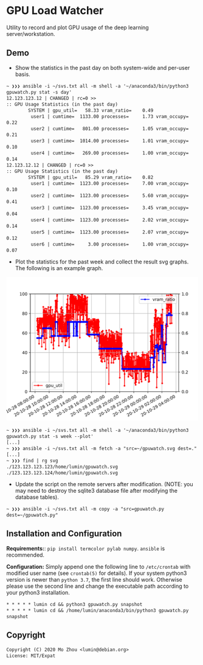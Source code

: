 # GPU Load Watcher

Utility to record and plot GPU usage of the deep learning server/workstation.

## Demo

* Show the statistics in the past day on both system-wide and per-user basis.

```shell
~ ❯❯❯ ansible -i ~/svs.txt all -m shell -a '~/anaconda3/bin/python3 gpuwatch.py stat -s day'
12.123.123.12 | CHANGED | rc=0 >>
:: GPU Usage Statistics (in the past day)
        SYSTEM | gpu_util=   58.33 vram_ratio=    0.49 
         user1 | cumtime=  1133.00 processes=     1.73 vram_occupy=     0.22 
         user2 | cumtime=   801.00 processes=     1.05 vram_occupy=     0.21 
         user3 | cumtime=  1014.00 processes=     1.01 vram_occupy=     0.10 
         user4 | cumtime=   269.00 processes=     1.00 vram_occupy=     0.14 
12.123.12.12 | CHANGED | rc=0 >>
:: GPU Usage Statistics (in the past day)
        SYSTEM | gpu_util=   85.29 vram_ratio=    0.82 
         user1 | cumtime=  1123.00 processes=     7.00 vram_occupy=     0.10 
         user2 | cumtime=  1123.00 processes=     5.60 vram_occupy=     0.41 
         user3 | cumtime=  1123.00 processes=     3.45 vram_occupy=     0.04 
         user4 | cumtime=  1123.00 processes=     2.02 vram_occupy=     0.14 
         user5 | cumtime=  1123.00 processes=     2.07 vram_occupy=     0.12 
         user6 | cumtime=     3.00 processes=     1.00 vram_occupy=     0.07 
```

* Plot the statistics for the past week and collect the result svg graphs. The following is an example graph.

![svg](gpuwatch.svg)

```shell
~ ❯❯❯ ansible -i ~/svs.txt all -m shell -a '~/anaconda3/bin/python3 gpuwatch.py stat -s week --plot'
[...]
~ ❯❯❯ ansible -i ~/svs.txt all -m fetch -a "src=~/gpuwatch.svg dest=."
[...]
~ ❯❯❯ find | rg svg
./123.123.123.123/home/lumin/gpuwatch.svg
./123.123.123.124/home/lumin/gpuwatch.svg
```

* Update the script on the remote servers after modification. (NOTE: you may
need to destroy the sqlite3 database file after modifying the database tables).

```shell
~ ❯❯❯ ansible -i ~/svs.txt all -m copy -a "src=gpuwatch.py dest=~/gpuwatch.py"
```

## Installation and Configuration

**Requirements:**: `pip install termcolor pylab numpy`. `ansible` is recommended.

**Configuration:** Simply append one the following line to `/etc/crontab` with
modified user name (see `crontab(5)` for details). If your system python3 version
is newer than `python 3.7`, the first line should work. Otherwise please use the
second line and change the executable path according to your python3 installation.

```
* * * * * lumin cd && python3 gpuwatch.py snapshot
* * * * * lumin cd && /home/lumin/anaconda3/bin/python3 gpuwatch.py snapshot
```

## Copyright

```
Copyright (C) 2020 Mo Zhou <lumin@debian.org>
License: MIT/Expat
```
